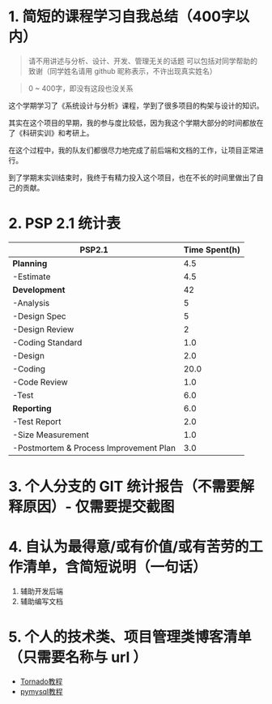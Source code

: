 # 1. 简短的课程学习自我总结（400字以内）
> 请不用讲述与分析、设计、开发、管理无关的话题
可以包括对同学帮助的致谢（同学姓名请用 github 昵称表示，不许出现真实姓名）

> 0 ~ 400字，即没有这段也没关系

这个学期学习了《系统设计与分析》课程，学到了很多项目的构架与设计的知识。

其实在这个项目的早期，我的参与度比较低，因为我这个学期大部分的时间都放在了《科研实训》和考研上。

在这个过程中，我的队友们都很尽力地完成了前后端和文档的工作，让项目正常进行。

到了学期末实训结束时，我终于有精力投入这个项目，也在不长的时间里做出了自己的贡献。

# 2. PSP 2.1 统计表

PSP2.1 | Time Spent(h)
---|---
**Planning** |	4.5
-Estimate |	4.5
**Development** |	42
-Analysis |	5
-Design Spec |	5
-Design Review	 | 2
-Coding Standard|	1.0
-Design| 2.0
-Coding| 20.0
-Code Review|	1.0
-Test|	6.0
**Reporting**	| 6.0
-Test Report|	2.0
-Size Measurement|	1.0
-Postmortem & Process Improvement Plan|	3.0

# 3. 个人分支的 GIT 统计报告（不需要解释原因）- 仅需要提交截图

# 4. 自认为最得意/或有价值/或有苦劳的工作清单，含简短说明（一句话）
1. 辅助开发后端
2. 辅助编写文档

# 5. 个人的技术类、项目管理类博客清单（只需要名称与 url ）
- [Tornado教程](http://docs.pythontab.com/tornado/introduction-to-tornado/)
- [pymysql教程](http://www.runoob.com/python3/python3-mysql.html)
